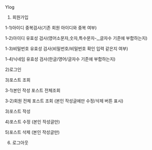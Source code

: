 Ylog 

1) 회원가입
   
  1-1)아이디 중복검사(기존 회원 아이디와 중복 여부)
	
  1-2)아이디 유효성 검사(영어소문자,숫자,특수문자-_,글자수 기준에 부합하는지)
	
  1-3)비밀번호 유효성 검사(비밀번호/비밀번호 확인 입력 같은지 여부)
	
  1-4)닉네임 유효성 검사(한글/영어/글자수 기준에 부합하는지)  
	
2)로그인

3)포스트 조회

  3-1)본인 작성 포스트 전체조회
	
  3-2)회원 전체 포스트 조회 (본인 작성글에만 수정/삭제 버튼 표시) 
	
3)포스트 작성 

4)포스트 수정 (본인 작성글만)

5)포스트 삭제 (본인 작성글만)

6) 로그아웃 




